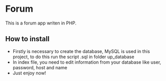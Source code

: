 # Forum
This is a forum app writen in PHP.

## How to install
* Firstly is necessary to create the database, MySQL is used in this project, to do this run the script .sql in folder up_database
* In index file, you need to edit information from your database like user, password, host and name
* Just enjoy now!
